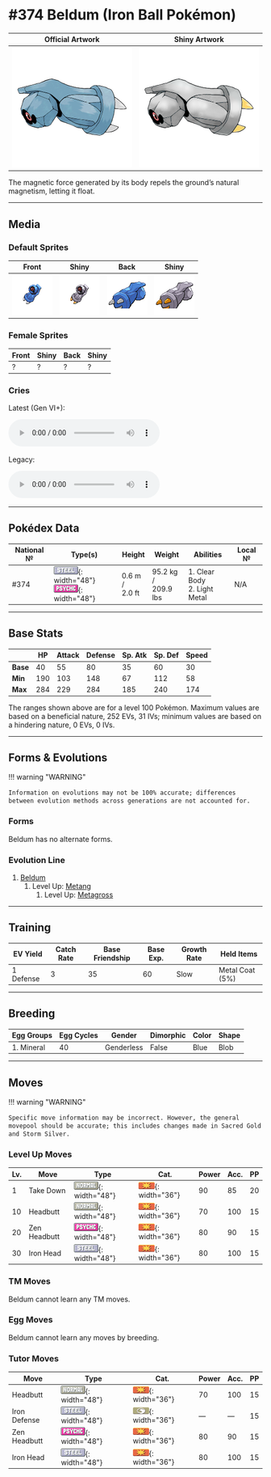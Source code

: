 # #374 Beldum (Iron Ball Pokémon)

| Official Artwork | Shiny Artwork |
|------------------|---------------|
| ![Official Artwork](../assets/sprites/beldum/official.png "Beldum") | ![Shiny Artwork](../assets/sprites/beldum/official_shiny.png "Beldum") |

The magnetic force generated by its body repels the ground’s natural magnetism, letting it float.

---

## Media

### Default Sprites

| Front | Shiny | Back | Shiny |
|-------|-------|------|-------|
| ![Beldum](../assets/sprites/beldum/front.gif "Beldum: The magnetic force generated by its body repels the ground’s natural magnetism, letting it float.") | ![Beldum](../assets/sprites/beldum/front_shiny.png "Beldum: The magnetic force generated by its body repels the ground’s natural magnetism, letting it float.") | ![Beldum](../assets/sprites/beldum/back.png "Beldum: The magnetic force generated by its body repels the ground’s natural magnetism, letting it float.") | ![Beldum](../assets/sprites/beldum/back_shiny.png "Beldum: The magnetic force generated by its body repels the ground’s natural magnetism, letting it float.") |

### Female Sprites

| Front | Shiny | Back | Shiny |
|-------|-------|------|-------|
| ? | ? | ? | ? |

### Cries

Latest (Gen VI+):

<audio controls>
<source src='../../assets/cries/beldum/latest.ogg' type='audio/ogg'>
  Your browser does not support the audio element.
</audio>

Legacy:

<audio controls>
<source src='../../assets/cries/beldum/legacy.ogg' type='audio/ogg'>
  Your browser does not support the audio element.
</audio>

---

## Pokédex Data

| National № | Type(s) | Height | Weight | Abilities | Local № |
|------------|---------|--------|--------|-----------|---------|
| #374 | ![steel](../assets/types/steel.png "Steel"){: width="48"}<br>![psychic](../assets/types/psychic.png "Psychic"){: width="48"} | 0.6 m /<br>2.0 ft | 95.2 kg /<br>209.9 lbs | 1. <span class="tooltip" title="Prevents its stats from being lowered.">Clear Body</span><br>2. <span class="tooltip" title="This Pokémon has half the usual weight for its species.">Light Metal</span> | N/A |

---

## Base Stats
|   | HP | Attack | Defense | Sp. Atk | Sp. Def | Speed |
|---|----|--------|---------|---------|---------|-------|
| **Base** | 40 | 55 | 80 | 35 | 60 | 30 |
| **Min** | 190 | 103 | 148 | 67 | 112 | 58 |
| **Max** | 284 | 229 | 284 | 185 | 240 | 174 |

The ranges shown above are for a level 100 Pokémon. Maximum values are based on a beneficial nature, 252 EVs, 31 IVs; minimum values are based on a hindering nature, 0 EVs, 0 IVs.

---

## Forms & Evolutions

!!! warning "WARNING"

    Information on evolutions may not be 100% accurate; differences between evolution methods across generations are not accounted for.

### Forms

Beldum has no alternate forms.

### Evolution Line

1. [Beldum](beldum.md/)
    1. Level Up: [Metang](metang.md/)
        1. Level Up: [Metagross](metagross.md/)





---

## Training

| EV Yield | Catch Rate | Base Friendship | Base Exp. | Growth Rate | Held Items |
|----------|------------|-----------------|-----------|-------------|------------|
| 1 Defense | 3 | 35 | 60 | Slow | <span class="tooltip" title="An item to be held by a Pokémon. It is a special metallic film that ups the power of Steel-type moves.">Metal Coat</span> (5%) |

---

## Breeding

| Egg Groups | Egg Cycles | Gender | Dimorphic | Color | Shape |
|------------|------------|--------|-----------|-------|-------|
| 1. Mineral | 40 | Genderless | False | Blue | Blob |

---

## Moves

!!! warning "WARNING"

    Specific move information may be incorrect. However, the general movepool should be accurate; this includes changes made in Sacred Gold and Storm Silver.

### Level Up Moves

| Lv. | Move | Type | Cat. | Power | Acc. | PP |
| --- | --- | --- | --- | --- | --- | --- |
| 1 | <span class="tooltip" title="A reckless, full-body charge attack for slamming into the foe. It also damages the user a little.">Take Down</span> | ![normal](../assets/types/normal.png "Normal"){: width="48"} | ![physical](../assets/move_category/physical.png "Physical"){: width="36"} | 90 | 85 | 20 |
| 10 | <span class="tooltip" title="The user attacks with its head. It may make the foe flinch. To find Pokémon, hit trees.">Headbutt</span> | ![normal](../assets/types/normal.png "Normal"){: width="48"} | ![physical](../assets/move_category/physical.png "Physical"){: width="36"} | 70 | 100 | 15 |
| 20 | <span class="tooltip" title="The user focuses its willpower to its head and rams the foe. It may also make the target flinch.">Zen Headbutt</span> | ![psychic](../assets/types/psychic.png "Psychic"){: width="48"} | ![physical](../assets/move_category/physical.png "Physical"){: width="36"} | 80 | 90 | 15 |
| 30 | <span class="tooltip" title="The foe slams the target with its steel-hard head. It may also make the target flinch.">Iron Head</span> | ![steel](../assets/types/steel.png "Steel"){: width="48"} | ![physical](../assets/move_category/physical.png "Physical"){: width="36"} | 80 | 100 | 15 |

### TM Moves

Beldum cannot learn any TM moves.
### Egg Moves

Beldum cannot learn any moves by breeding.
### Tutor Moves

| Move | Type | Cat. | Power | Acc. | PP |
| --- | --- | --- | --- | --- | --- |
| <span class="tooltip" title="The user attacks with its head. It may make the foe flinch. To find Pokémon, hit trees.">Headbutt</span> | ![normal](../assets/types/normal.png "Normal"){: width="48"} | ![physical](../assets/move_category/physical.png "Physical"){: width="36"} | 70 | 100 | 15 |
| <span class="tooltip" title="The user hardens its body’s surface like iron, sharply raising its Defense stat.">Iron Defense</span> | ![steel](../assets/types/steel.png "Steel"){: width="48"} | ![status](../assets/move_category/status.png "Status"){: width="36"} | — | — | 15 |
| <span class="tooltip" title="The user focuses its willpower to its head and rams the foe. It may also make the target flinch.">Zen Headbutt</span> | ![psychic](../assets/types/psychic.png "Psychic"){: width="48"} | ![physical](../assets/move_category/physical.png "Physical"){: width="36"} | 80 | 90 | 15 |
| <span class="tooltip" title="The foe slams the target with its steel-hard head. It may also make the target flinch.">Iron Head</span> | ![steel](../assets/types/steel.png "Steel"){: width="48"} | ![physical](../assets/move_category/physical.png "Physical"){: width="36"} | 80 | 100 | 15 |

